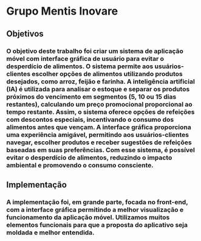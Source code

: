 # Grupo Mentis Inovare
## Objetivos
### O objetivo deste trabalho foi criar um sistema de aplicação móvel com interface gráfica de usuário para evitar o desperdício de alimentos. O sistema permite aos usuários-clientes escolher opções de alimentos utilizando produtos desejados, como arroz, feijão e farinha. A inteligência artificial (IA) é utilizada para analisar o estoque e separar os produtos próximos do vencimento em segmentos (5, 10 ou 15 dias restantes), calculando um preço promocional proporcional ao tempo restante. Assim, o sistema oferece opções de refeições com descontos especiais, incentivando o consumo dos alimentos antes que vençam. A interface gráfica proporciona uma experiência amigável, permitindo aos usuários-clientes navegar, escolher produtos e receber sugestões de refeições baseadas em suas preferências. Com esse sistema, é possível evitar o desperdício de alimentos, reduzindo o impacto ambiental e promovendo o consumo consciente.
## Implementação
### A implementação foi, em grande parte, focada no front-end, com a interface gráfica permitindo a melhor visualização e funcionamento da aplicação móvel. Utilizamos muitos elementos funcionais para que a proposta do aplicativo seja moldada e melhor entendida.
